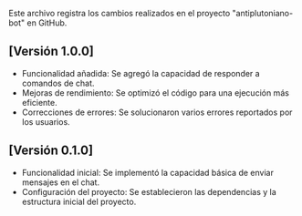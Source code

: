 Este archivo registra los cambios realizados en el proyecto "antiplutoniano-bot" en GitHub.

## [Versión 1.0.0]

- Funcionalidad añadida: Se agregó la capacidad de responder a comandos de chat.
- Mejoras de rendimiento: Se optimizó el código para una ejecución más eficiente.
- Correcciones de errores: Se solucionaron varios errores reportados por los usuarios.

## [Versión 0.1.0]

- Funcionalidad inicial: Se implementó la capacidad básica de enviar mensajes en el chat.
- Configuración del proyecto: Se establecieron las dependencias y la estructura inicial del proyecto.
